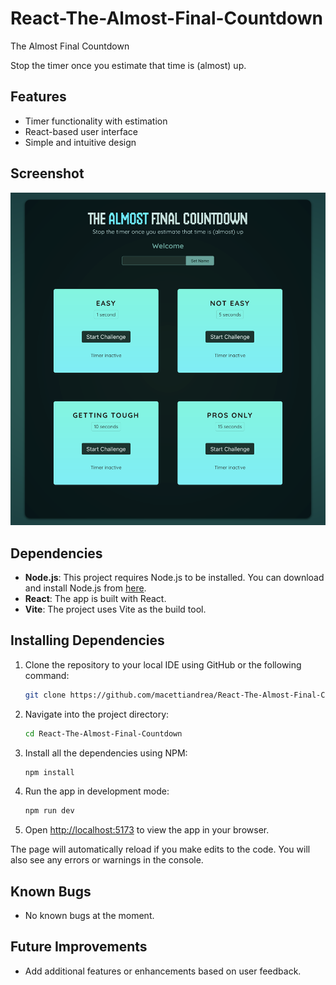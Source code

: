 # React-The-Almost-Final-Countdown

The Almost Final Countdown

Stop the timer once you estimate that time is (almost) up.

## Features

- Timer functionality with estimation
- React-based user interface
- Simple and intuitive design

## Screenshot

![Screenshot](https://github.com/macettiandrea/React-The-Almost-Final-Countdown/blob/main/screenshots/Screenshot.png)

## Dependencies

- **Node.js**: This project requires Node.js to be installed. You can download and install Node.js from [here](https://nodejs.org/).
- **React**: The app is built with React.
- **Vite**: The project uses Vite as the build tool.

## Installing Dependencies

1. Clone the repository to your local IDE using GitHub or the following command:

   ```bash
   git clone https://github.com/macettiandrea/React-The-Almost-Final-Countdown.git
   ```

2. Navigate into the project directory:

   ```bash
   cd React-The-Almost-Final-Countdown
   ```

3. Install all the dependencies using NPM:

   ```bash
   npm install
   ```

4. Run the app in development mode:

   ```bash
   npm run dev
   ```

5. Open [http://localhost:5173](http://localhost:5173) to view the app in your browser.

The page will automatically reload if you make edits to the code. You will also see any errors or warnings in the console.

## Known Bugs

- No known bugs at the moment.

## Future Improvements

- Add additional features or enhancements based on user feedback.
